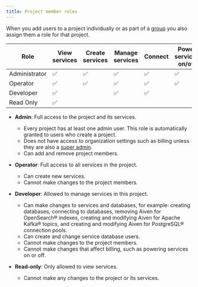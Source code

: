 ```yaml
---
title: Project member roles
---
```


When you add users to a project individually or as part of a [group](/docs/platform/howto/manage-groups) you also assign them a role for that project.

|     Role      | View services | Create services | Manage services | Connect | Power services on/off | Edit members and roles |
| ------------- | ------------- | --------------- | --------------- | ------- | --------------------- | ---------------------- |
| Administrator | ✅             | ✅               | ✅               | ✅       | ✅                     | ✅                      |
| Operator      | ✅             | ✅               | ✅               | ✅       | ✅                     |                        |
| Developer     | ✅             |                 | ✅               | ✅       |                       |                        |
| Read Only     | ✅             |                 |                 |         |                       |                        |

- **Admin**: Full access to the project and its services.
  -   Every project has at least one admin user. This role is automatically granted to
      users who create a project.
  -   Does not have access to organization settings such as billing unless they are also
      a [super admin](/docs/platform/howto/make-super-admin).
  -   Can add and remove project members.

- **Operator**: Full access to all services in the project.
  -   Can create new services.
  -   Cannot make changes to the project members.
- **Developer**: Allowed to manage services in this project.
  -   Can make changes to services and databases, for example:
        creating databases, connecting to databases, removing Aiven for
        OpenSearch® indexes, creating and modifying Aiven for Apache
        Kafka® topics, and creating and modifying Aiven for PostgreSQL®
        connection pools.
  -   Can create and change service database users.
  -   Cannot make changes to the project members.
  -   Cannot make changes that affect billing, such as powering services on or off.
- **Read-only**: Only allowed to view services.
  -   Cannot make any changes to the project or its services.
